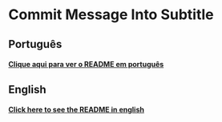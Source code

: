 # Commit Message Into Subtitle

## Português
#### [Clique aqui para ver o README em português](https://github.com/LorhanSohaky/CommitMessageIntoSubtitle/README_pt-br.md)

## English
#### [Click here to see the README in english](https://github.com/LorhanSohaky/CommitMessageIntoSubtitle/README_en.md)
